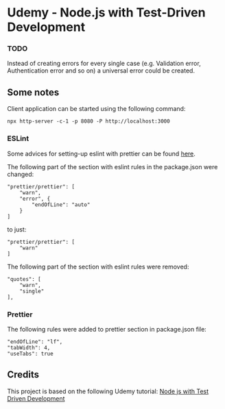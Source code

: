# Udemy - Node.js with Test-Driven Development

### TODO
Instead of creating errors for every single case (e.g. Validation error, Authentication error and so on) a universal error could be created.

## Some notes
Client application can be started using the following command:

    npx http-server -c-1 -p 8080 -P http://localhost:3000

### ESLint
Some advices for setting-up eslint with prettier can be found [here](https://stackoverflow.com/questions/53516594/why-do-i-keep-getting-delete-cr-prettier-prettier).

The following part of the section with eslint rules in the package.json were changed:

    "prettier/prettier": [
	    "warn",
        "error", {
            "endOfLine": "auto"
        }
    ]

to just:

    "prettier/prettier": [
	    "warn"
    ]

The following part of the section with eslint rules  were removed:

    "quotes": [
        "warn",
        "single"
    ],

### Prettier
The following rules were added to prettier section in package.json file:

    "endOfLine": "lf",
    "tabWidth": 4,
    "useTabs": true

## Credits
This project is based on the following Udemy tutorial: [Node js with Test Driven Development](https://www.udemy.com/course/test-driven-development-with-nodejs)